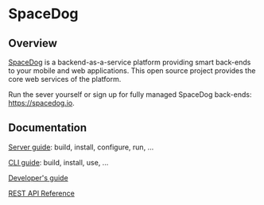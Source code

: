 # SpaceDog

## Overview

[SpaceDog](https://spacedog.io) is a backend-as-a-service platform providing smart back-ends to your mobile and web applications. This open source project provides the core web services of the platform.

Run the sever yourself or sign up for fully managed SpaceDog back-ends: https://spacedog.io.

## Documentation

[Server guide](/server): build, install, configure, run, ...

[CLI guide](/cli): build, install, use, ...

[Developer's guide](/doc/dev-guide)

[REST API Reference](/doc/api-reference)